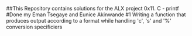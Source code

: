 ##This Repository contains solutions for the ALX project 0x11. C - printf
#Done my Eman Tsegaye and Eunice Akinwande
#1 Writing a function that produces output according to a format while handling 'c', 's' and '%' conversion specificiers
